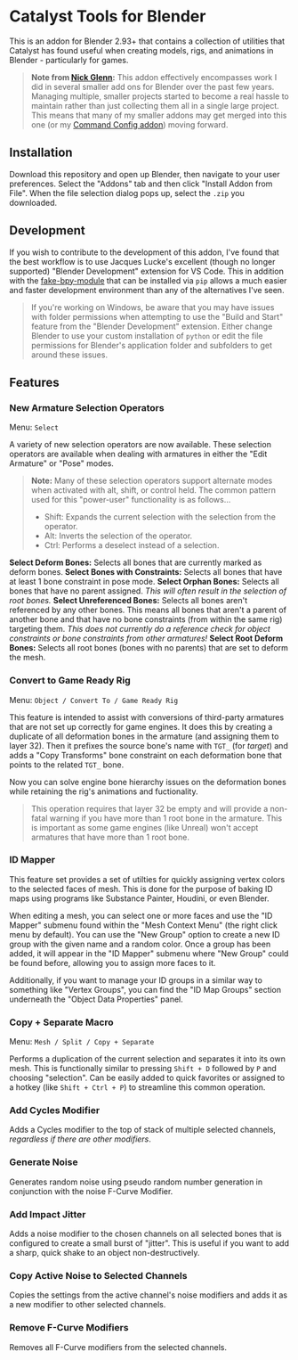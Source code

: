 # Catalyst Tools for Blender

This is an addon for Blender 2.93+ that contains a collection of utilities that Catalyst has found useful when creating models, rigs, and animations in Blender - particularly for games.

> **Note from [Nick Glenn](https://github.com/nickglenn):** This addon effectively encompasses work I did in several smaller add ons for Blender over the past few years. Managing multiple, smaller projects started to become a real hassle to maintain rather than just collecting them all in a single large project. This means that many of my smaller addons may get merged into this one (or my [Command Config addon](https://github.com/NickGlenn/Command-Config-for-Blender)) moving forward.

## Installation

Download this repository and open up Blender, then navigate to your user preferences. Select the "Addons" tab and then click "Install Addon from File". When the file selection dialog pops up, select the `.zip` you downloaded.

## Development

If you wish to contribute to the development of this addon, I've found that the best workflow is to use Jacques Lucke's excellent (though no longer supported) "Blender Development" extension for VS Code. This in addition with the [fake-bpy-module](https://pypi.org/project/fake-bpy-module-2.93/) that can be installed via `pip` allows a much easier and faster development environment than any of the alternatives I've seen.

> If you're working on Windows, be aware that you may have issues with folder permissions when attempting to use the "Build and Start" feature from the "Blender Development" extension. Either change Blender to use your custom installation of `python` or edit the file permissions for Blender's application folder and subfolders to get around these issues.

## Features

### New Armature Selection Operators

Menu: `Select`

A variety of new selection operators are now available. These selection operators are available when dealing with armatures in either the "Edit Armature" or "Pose" modes.

> **Note:** Many of these selection operators support alternate modes when activated with alt, shift, or control held. The common pattern used for this "power-user" functionality is as follows...
>
> - Shift: Expands the current selection with the selection from the operator.
> - Alt: Inverts the selection of the operator.
> - Ctrl: Performs a deselect instead of a selection.


**Select Deform Bones:** Selects all bones that are currently marked as deform bones.
**Select Bones with Constraints:** Selects all bones that have at least 1 bone constraint in pose mode.
**Select Orphan Bones:** Selects all bones that have no parent assigned. _This will often result in the selection of root bones._
**Select Unreferenced Bones:** Selects all bones aren't referenced by any other bones. This means all bones that aren't a parent of another bone and that have no bone constraints (from within the same rig) targeting them. _This does not currently do a reference check for object constraints or bone constraints from other armatures!_
**Select Root Deform Bones:** Selects all root bones (bones with no parents) that are set to deform the mesh.

### Convert to Game Ready Rig

Menu: `Object / Convert To / Game Ready Rig`

This feature is intended to assist with conversions of third-party armatures that are not set up correctly for game engines. It does this by creating a duplicate of all deformation bones in the armature (and assigning them to layer 32). Then it prefixes the source bone's name with `TGT_` (for _target_) and adds a "Copy Transforms" bone constraint on each deformation bone that points to the related `TGT_` bone.

Now you can solve engine bone hierarchy issues on the deformation bones while retaining the rig's animations and fuctionality.

> This operation requires that layer 32 be empty and will provide a non-fatal warning if you have more than 1 root bone in the armature. This is important as some game engines (like Unreal) won't accept armatures that have more than 1 root bone.

### ID Mapper

This feature set provides a set of utilties for quickly assigning vertex colors to the selected faces of mesh. This is done for the purpose of baking ID maps using programs like Substance Painter, Houdini, or even Blender.

When editing a mesh, you can select one or more faces and use the "ID Mapper" submenu found within the "Mesh Context Menu" (the right click menu by default). You can use the "New Group" option to create a new ID group with the given name and a random color. Once a group has been added, it will appear in the "ID Mapper" submenu where "New Group" could be found before, allowing you to assign more faces to it.

Additionally, if you want to manage your ID groups in a similar way to something like "Vertex Groups", you can find the "ID Map Groups" section underneath the "Object Data Properties" panel.

### Copy + Separate Macro

Menu: `Mesh / Split / Copy + Separate`

Performs a duplication of the current selection and separates it into its own mesh. This is functionally similar to pressing `Shift + D` followed by `P` and choosing "selection". Can be easily added to quick favorites or assigned to a hotkey (like `Shift + Ctrl + P`) to streamline this common operation.

### Add Cycles Modifier

Adds a Cycles modifier to the top of stack of multiple selected channels, _regardless if there are other modifiers_.

### Generate Noise

Generates random noise using pseudo random number generation in conjunction with the noise F-Curve Modifier.

### Add Impact Jitter

Adds a noise modifier to the chosen channels on all selected bones that is configured to create a small burst of "jitter". This is useful if you want to add a sharp, quick shake to an object non-destructively.

### Copy Active Noise to Selected Channels

Copies the settings from the active channel's noise modifiers and adds it as a new modifier to other selected channels.

### Remove F-Curve Modifiers

Removes all F-Curve modifiers from the selected channels.